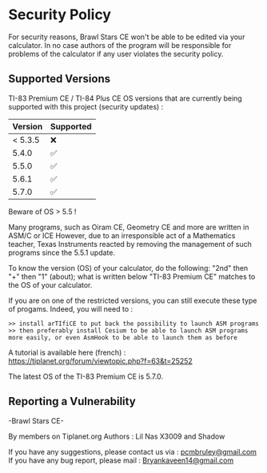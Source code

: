 # Security Policy
For security reasons, Brawl Stars CE won't be able to be edited via your calculator.
In no case authors of the program will be responsible for problems of the calculator if any user violates the security policy.



## Supported Versions

TI-83 Premium CE / TI-84 Plus CE OS versions that are
currently being supported with this project (security updates) :

| Version | Supported          |
| ------- | ------------------ |
| < 5.3.5 | :x:                |
| 5.4.0   | :white_check_mark: |
| 5.5.0   | :white_check_mark: |
| 5.6.1   | :white_check_mark: |
| 5.7.0   | :white_check_mark: |



Beware of OS > 5.5 !

Many programs, such as Oiram CE, Geometry CE and more are written in ASM/C or ICE
However, due to an irresponsible act of a Mathematics teacher, Texas Instruments reacted by removing the management of such programs since the 5.5.1 update.

To know the version (OS) of your calculator, do the following:
"2nd" then "+" then "1" (about); what is written below "TI-83 Premium CE" matches to the OS of your calculator.


If you are on one of the restricted versions, you can still execute these type of progams. Indeed, you will need to :

    >> install arTIfiCE to put back the possibility to launch ASM programs
    >> then preferably install Cesium to be able to launch ASM programs more easily, or even AsmHook to be able to launch them as before
    
A tutorial is available here (french) : https://tiplanet.org/forum/viewtopic.php?f=63&t=25252 

The latest OS of the TI-83 Premium CE is 5.7.0.




## Reporting a Vulnerability
-Brawl Stars CE-

By members on Tiplanet.org
Authors : Lil Nas X3009 and Shadow

If you have any suggestions, please contact us via : pcmbruley@gmail.com
If you have any bug report, please mail : Bryankaveen14@gmail.com
